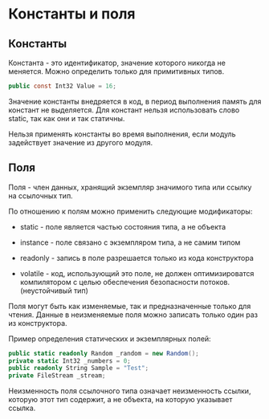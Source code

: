 # Константы и поля

## Константы

Константа - это идентификатор, значение которого никогда не меняется. Можно определить только для примитивных типов.

```csharp
public const Int32 Value = 16;
```

Значение константы внедряется в код, в период выполнения память для констант не выделяется. Для констант нельзя использовать слово static, так как они и так статичны.

Нельзя применять константы во время выполнения, если модуль задействует значение из другого модуля.

## Поля

Поля - член данных, хранящий экземпляр значимого типа или ссылку на ссылочных тип.

По отношению к полям можно применить следующие модификаторы:

- static - поле является частью состояния типа, а не объекта

- instance - поле связано с экземпляром типа, а не самим типом

- readonly - запись в поле разрешается только из кода конструктора

- volatile - код, использующий это поле, не должен оптимизироватся компилятором с целью обеспечения безопасности потоков. (неустойчивый тип)

Поля могут быть как изменяемые, так и предназначенные только для чтения. Данные в неизменяемые поля можно записать только один раз из конструктора.

Пример определения статических и экземплярных полей:

```csharp
public static readonly Random _random = new Random();
private static Int32 _numbers = 0;
public readonly String Sample = "Test";
private FileStream _stream;
```

Неизменность поля ссылочного типа означает неизменность ссылки, которую этот тип содержит, а не объекта, на которую указывает ссылка.